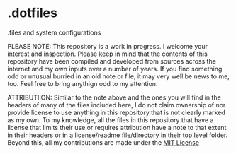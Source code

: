 # .dotfiles
.files and system configurations


PLEASE NOTE: This repository is a work in progress. I welcome your interest and inspection. Please keep in mind that the contents of this repository have been compiled and developed from sources across the internet and my own inputs over a number of years. If you find something odd or unusual burried in an old note or file, it may very well be news to me, too. Feel free to bring anythign odd to my attention.

ATTRIBUTIION: Similar to the note above and the ones you will find in the headers of many of the files included here, I do not claim ownership of nor provide license to use anything in this repository that is not clearly marked as my own. To my knowledge, all the files in this repository that have a license that limits their use or requires attribution have a note to that extent in their headers or in a license/readme file/directory in their top level folder. Beyond this, all my contributions are made under the [MIT License](https://raw.githubusercontent.com/AndrewRussellHayes/dotfiles/master/LICENSE)
